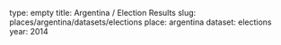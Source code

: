 type: empty
title: Argentina / Election Results
slug: places/argentina/datasets/elections
place: argentina
dataset: elections
year: 2014

